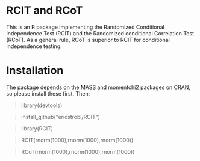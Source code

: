 # RCIT and RCoT
This is an R package implementing the Randomized Conditional Independence Test (RCIT) and the Randomized conditional Correlation Test (RCoT). As a general rule, RCoT is superior to RCIT for conditional independence testing.

# Installation

The package depends on the MASS and momentchi2 packages on CRAN, so please install these first. Then:

> library(devtools)

> install_github("ericstrobl/RCIT")

> library(RCIT)

> RCIT(rnorm(1000),rnorm(1000),rnorm(1000))

> RCoT(rnorm(1000),rnorm(1000),rnorm(1000))

